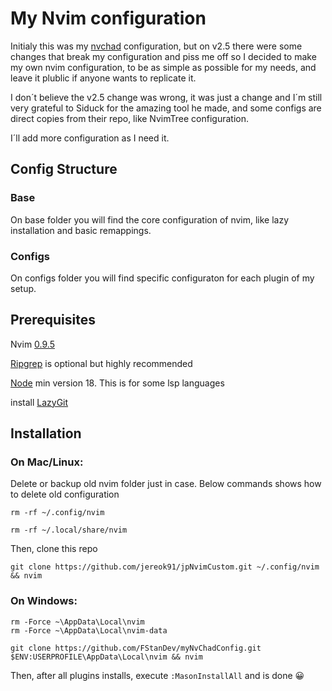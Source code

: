 # My Nvim configuration

Initialy this was my [nvchad](https://github.com/NvChad/NvChad) configuration, but on v2.5 there were some changes that break my configuration and piss me off so I decided to make my own nvim configuration, to be as simple as possible for my needs, and leave it plublic if anyone wants to replicate it.

I don´t believe the v2.5 change was wrong, it was just a change and I´m still very grateful to Siduck for the amazing tool he made, and some configs are direct copies from their repo, like NvimTree configuration.

I´ll add more configuration as I need it.

## Config Structure

### Base

On base folder you will find the core configuration of nvim, like lazy installation and basic remappings.

### Configs

On configs folder you will find specific configuraton for each plugin of my setup.

## Prerequisites

Nvim [0.9.5](https://github.com/neovim/neovim/releases/tag/v0.9.5)

[Ripgrep](https://github.com/BurntSushi/ripgrep) is optional but highly recommended

[Node](https://nodejs.org/en/download) min version 18. This is for some lsp languages

install [LazyGit](https://github.com/jesseduffield/lazygit) 

## Installation

### On Mac/Linux:

Delete or backup old nvim folder just in case. Below commands shows how to delete old configuration

```
rm -rf ~/.config/nvim

rm -rf ~/.local/share/nvim
```

Then, clone this repo

```
git clone https://github.com/jereok91/jpNvimCustom.git ~/.config/nvim && nvim
```

### On Windows:

```
rm -Force ~\AppData\Local\nvim
rm -Force ~\AppData\Local\nvim-data
```

```
git clone https://github.com/FStanDev/myNvChadConfig.git $ENV:USERPROFILE\AppData\Local\nvim && nvim
```

Then, after all plugins installs, execute `:MasonInstallAll` and is done 😀
